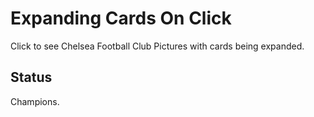 # Expanding Cards On Click

Click to see Chelsea Football Club Pictures with cards being expanded.

## Status

Champions.
